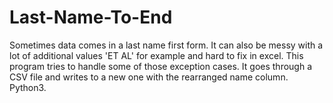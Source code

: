 # Last-Name-To-End
Sometimes data comes in a last name first form. It can also be messy with a lot of additional values 'ET AL' for example and hard to fix in excel. This program tries to handle some of those exception cases. It goes through a CSV file and writes to a new one with the rearranged name column. Python3.
